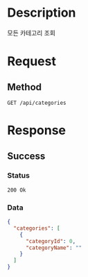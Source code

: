 # Description

모든 카테고리 조회

# Request

## Method

```
GET /api/categories
```

# Response

## Success

### Status

```
200 Ok
```

### Data

```json
{
  "categories": [
    {
      "categoryId": 0,
      "categoryName": ""
    }
  ]
}
```
